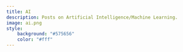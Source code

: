 ```yaml
---
title: AI
description: Posts on Artificial Intelligence/Machine Learning.
image: ai.png
style:
    background: "#575656"
    color: "#fff"
---
```

